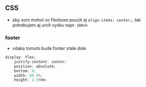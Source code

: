 ## CSS
- aby som mohol vo flexboxe pouzit aj `align-items: center;`, tak potrebujem aj urcit vysku napr. `100vh`

### footer
- vdaka tomuto bude footer stale dole
```CS
display: flex;
    justify-content: center;
    position: absolute;
    bottom: 0;
    width: 99.9%;
    height: 2.5rem; 
```